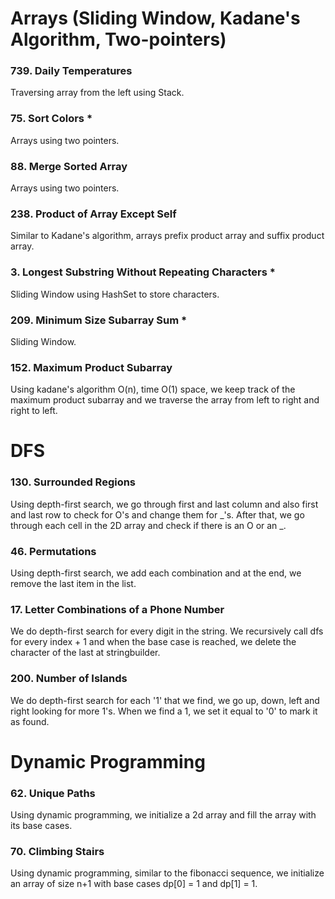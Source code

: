 # Arrays (Sliding Window, Kadane's Algorithm, Two-pointers)

### 739. Daily Temperatures

Traversing array from the left using Stack.

### 75. Sort Colors \*

Arrays using two pointers.

### 88. Merge Sorted Array

Arrays using two pointers.

### 238. Product of Array Except Self

Similar to Kadane's algorithm, arrays prefix product array and suffix product array.

### 3. Longest Substring Without Repeating Characters \*

Sliding Window using HashSet to store characters.

### 209. Minimum Size Subarray Sum \*

Sliding Window.

### 152. Maximum Product Subarray

Using kadane's algorithm O(n), time O(1) space, we keep track of the maximum product subarray and we traverse the array from left to right and right to left.

# DFS

### 130. Surrounded Regions

Using depth-first search, we go through first and last column and also first and last row to check for O's and change them for _'s. After that, we go through each cell in the 2D array and check if there is an O or an _.

### 46. Permutations

Using depth-first search, we add each combination and at the end, we remove the last item in the list.

### 17. Letter Combinations of a Phone Number

We do depth-first search for every digit in the string. We recursively call dfs for every index + 1 and when the base case is reached, we delete the character of the last at stringbuilder.

### 200. Number of Islands

We do depth-first search for each '1' that we find, we go up, down, left and right looking for more 1's. When we find a 1, we set it equal to '0' to mark it as found.

# Dynamic Programming

### 62. Unique Paths

Using dynamic programming, we initialize a 2d array and fill the array with its base cases.

### 70. Climbing Stairs

Using dynamic programming, similar to the fibonacci sequence, we initialize an array of size n+1 with base cases dp[0] = 1 and dp[1] = 1.
